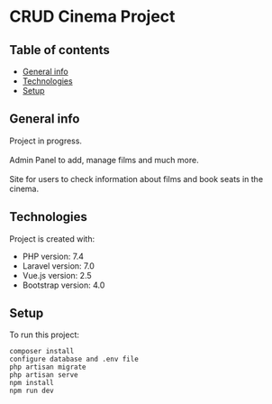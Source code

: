 # CRUD Cinema Project
## Table of contents
* [General info](#general-info)
* [Technologies](#technologies)
* [Setup](#setup)

## General info
Project in progress.<br/><br/>
Admin Panel to add, manage films and much more.<br/><br/>
Site for users to check information about films and book seats in the cinema.


## Technologies
Project is created with:
* PHP version: 7.4
* Laravel version: 7.0
* Vue.js version: 2.5
* Bootstrap version: 4.0

## Setup
To run this project:

```
composer install
configure database and .env file
php artisan migrate
php artisan serve
npm install
npm run dev

